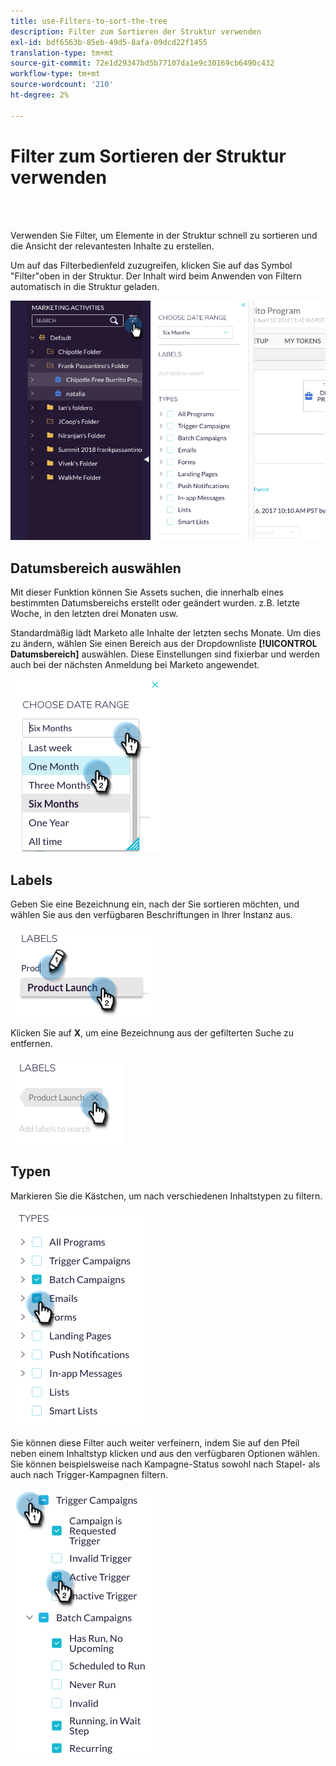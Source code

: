 ```yaml
---
title: use-Filters-to-sort-the-tree
description: Filter zum Sortieren der Struktur verwenden
exl-id: bdf6563b-85eb-49d5-8afa-09dcd22f1455
translation-type: tm+mt
source-git-commit: 72e1d29347bd5b77107da1e9c30169cb6490c432
workflow-type: tm+mt
source-wordcount: '210'
ht-degree: 2%

---
```


# Filter zum Sortieren der Struktur verwenden

<br> 

Verwenden Sie Filter, um Elemente in der Struktur schnell zu sortieren und die Ansicht der relevantesten Inhalte zu erstellen.

Um auf das Filterbedienfeld zuzugreifen, klicken Sie auf das Symbol &quot;Filter&quot;oben in der Struktur. Der Inhalt wird beim Anwenden von Filtern automatisch in die Struktur geladen.

![Bild eins](/help/sky/assets/tree/use-filters-to-sort-the-tree/use-filters-to-sort-the-tree-1.png)

## Datumsbereich auswählen

Mit dieser Funktion können Sie Assets suchen, die innerhalb eines bestimmten Datumsbereichs erstellt oder geändert wurden. z.B. letzte Woche, in den letzten drei Monaten usw.

Standardmäßig lädt Marketo alle Inhalte der letzten sechs Monate. Um dies zu ändern, wählen Sie einen Bereich aus der Dropdownliste **[!UICONTROL Datumsbereich]** auswählen. Diese Einstellungen sind fixierbar und werden auch bei der nächsten Anmeldung bei Marketo angewendet.

![Bild zwei](/help/sky/assets/tree/use-filters-to-sort-the-tree/use-filters-to-sort-the-tree-2.png)

## Labels

Geben Sie eine Bezeichnung ein, nach der Sie sortieren möchten, und wählen Sie aus den verfügbaren Beschriftungen in Ihrer Instanz aus.

![Bild drei](/help/sky/assets/tree/use-filters-to-sort-the-tree/use-filters-to-sort-the-tree-3.png)

Klicken Sie auf **X**, um eine Bezeichnung aus der gefilterten Suche zu entfernen.

![Bild vier](/help/sky/assets/tree/use-filters-to-sort-the-tree/use-filters-to-sort-the-tree-4.png)

## Typen

Markieren Sie die Kästchen, um nach verschiedenen Inhaltstypen zu filtern.

![Bild fünf](/help/sky/assets/tree/use-filters-to-sort-the-tree/use-filters-to-sort-the-tree-5.png)

Sie können diese Filter auch weiter verfeinern, indem Sie auf den Pfeil neben einem Inhaltstyp klicken und aus den verfügbaren Optionen wählen. Sie können beispielsweise nach Kampagne-Status sowohl nach Stapel- als auch nach Trigger-Kampagnen filtern.

![Bild sechs](/help/sky/assets/tree/use-filters-to-sort-the-tree/use-filters-to-sort-the-tree-6.png)
